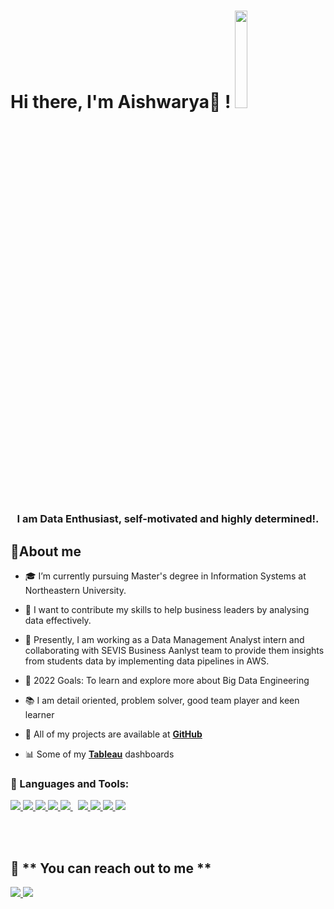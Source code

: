 # Hi there, I'm Aishwarya👋 ! <img width="20%" height="20%" src="https://user-images.githubusercontent.com/69157648/186289341-afde6a99-4298-4843-9213-ea523d5f4aba.gif" /> </h1>
<h3 align="center">I am Data Enthusiast, self-motivated and highly determined!.</h3>


## 🙋About me

- 🎓 I’m currently pursuing Master's degree in Information Systems at Northeastern University.

- 🔭 I want to contribute my skills to help business leaders by analysing data effectively.

- 🌱 Presently, I am working as a Data Management Analyst intern and collaborating with SEVIS Business Aanlyst team to provide them insights from students data by implementing data pipelines in AWS. 

- 🥅 2022 Goals: To learn and explore more about Big Data Engineering

- 📚 I am detail oriented, problem solver, good team player and keen learner

- 📖 All of my projects are available at **[GitHub](https://github.com/AishwaryaGhaytadak)**

- 📊 Some of my <a href="https://public.tableau.com/app/profile/aishwarya.ghaytadak/" target="_blank"><strong>Tableau</strong></a>  dashboards 



### 🚀 Languages and Tools:

<p align="left"> 
    <a href="https://www.python.org/" target="_blank"> <img src="https://img.icons8.com/fluency/48/undefined/python.png"/> </a>
    <a href="https://jupyter.org/" target="_blank"> <img src="https://img.icons8.com/fluency/48/undefined/jupyter.png"/> </a>
    <a href="https://www.tableau.com/" target="_blank"> <img src="https://img.icons8.com/color/48/undefined/tableau-software.png"/> </a>
    <a href="https://powerbi.microsoft.com/en-us/" target="_blank"> <img src="https://img.icons8.com/color/48/undefined/power-bi.png"/> </a>  
    <a style="padding-right:8px;" href="https://www.mysql.com/" target="_blank"> <img src="https://img.icons8.com/fluent/50/000000/mysql-logo.png"/> </a> 
    <a href="https://support.microsoft.com/en-us/excel" target="_blank"> <img src="https://img.icons8.com/color/48/undefined/microsoft-excel-2019--v1.png"/> </a>  
    <a href="https://www.office.com" target="_blank"> <img src="https://img.icons8.com/color/48/undefined/office-365.png"/> </a> 
    <a href="https://www.microsoft.com/en-us/microsoft-365/sharepoint/collaboration" target="_blank"> <img src="https://img.icons8.com/color/48/undefined/microsoft-sharepoint-2019.png"/> </a> 
    <a href="https://www.https://aws.amazon.com/" target="_blank"> <img src="https://img.icons8.com/color/48/undefined/jira.png"/> </a>
</p>

<br/>
<br/>

## 📩 ** You can reach out to me **
<p align="left">

<a href = "https://www.linkedin.com/in/aishwaryaghaytadak/"> <img src="https://img.icons8.com/fluent/48/000000/linkedin.png"/> </a>
<a href = "mailto:ghaytadak.a@northeatern.edu"> <img src="https://img.icons8.com/fluency/48/undefined/email-open.png"/> </a>
    
</p>
